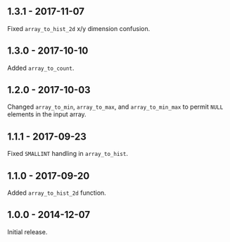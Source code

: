 ## 1.3.1 - 2017-11-07

Fixed `array_to_hist_2d` x/y dimension confusion.

## 1.3.0 - 2017-10-10

Added `array_to_count`.

## 1.2.0 - 2017-10-03

Changed `array_to_min`, `array_to_max`, and `array_to_min_max` to permit
`NULL` elements in the input array.

## 1.1.1 - 2017-09-23

Fixed `SMALLINT` handling in `array_to_hist`.

## 1.1.0 - 2017-09-20

Added `array_to_hist_2d` function.

## 1.0.0 - 2014-12-07

Initial release.



